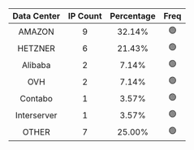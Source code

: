 | Data Center | IP Count | Percentage | Freq |
|:------------:|:--------:|:-----------:|:-----:|
| AMAZON | 9 | 32.14% | 🟢 |
| HETZNER | 6 | 21.43% | 🟢 |
| Alibaba | 2 | 7.14% | 🟢 |
| OVH | 2 | 7.14% | 🟢 |
| Contabo | 1 | 3.57% | 🟢 |
| Interserver | 1 | 3.57% | 🟢 |
| OTHER | 7 | 25.00% | 🟢 |